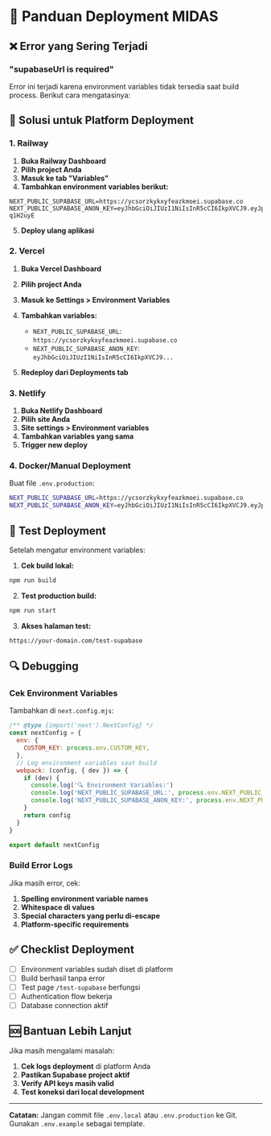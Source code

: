 # 🚀 Panduan Deployment MIDAS

## ❌ Error yang Sering Terjadi

### "supabaseUrl is required"

Error ini terjadi karena environment variables tidak tersedia saat build process. Berikut cara mengatasinya:

## 🔧 Solusi untuk Platform Deployment

### 1. Railway

1. **Buka Railway Dashboard**
2. **Pilih project Anda**
3. **Masuk ke tab "Variables"**
4. **Tambahkan environment variables berikut:**

```
NEXT_PUBLIC_SUPABASE_URL=https://ycsorzkykxyfeazkmoei.supabase.co
NEXT_PUBLIC_SUPABASE_ANON_KEY=eyJhbGciOiJIUzI1NiIsInR5cCI6IkpXVCJ9.eyJpc3MiOiJzdXBhYmFzZSIsInJlZiI6Inljc29yemt5a3h5ZmVhemttb2VpIiwicm9sZSI6ImFub24iLCJpYXQiOjE3NDgzMzk3NzYsImV4cCI6MjA2MzkxNTc3Nn0.xt2aFoHnX0fw9mYsWEtlFVPVx9y57QmMXN_-q1H2uyE
```

5. **Deploy ulang aplikasi**

### 2. Vercel

1. **Buka Vercel Dashboard**
2. **Pilih project Anda**
3. **Masuk ke Settings > Environment Variables**
4. **Tambahkan variables:**
   - `NEXT_PUBLIC_SUPABASE_URL`: `https://ycsorzkykxyfeazkmoei.supabase.co`
   - `NEXT_PUBLIC_SUPABASE_ANON_KEY`: `eyJhbGciOiJIUzI1NiIsInR5cCI6IkpXVCJ9...`

5. **Redeploy dari Deployments tab**

### 3. Netlify

1. **Buka Netlify Dashboard**
2. **Pilih site Anda**
3. **Site settings > Environment variables**
4. **Tambahkan variables yang sama**
5. **Trigger new deploy**

### 4. Docker/Manual Deployment

Buat file `.env.production`:

```bash
NEXT_PUBLIC_SUPABASE_URL=https://ycsorzkykxyfeazkmoei.supabase.co
NEXT_PUBLIC_SUPABASE_ANON_KEY=eyJhbGciOiJIUzI1NiIsInR5cCI6IkpXVCJ9.eyJpc3MiOiJzdXBhYmFzZSIsInJlZiI6Inljc29yemt5a3h5ZmVhemttb2VpIiwicm9sZSI6ImFub24iLCJpYXQiOjE3NDgzMzk3NzYsImV4cCI6MjA2MzkxNTc3Nn0.xt2aFoHnX0fw9mYsWEtlFVPVx9y57QmMXN_-q1H2uyE
```

## 🧪 Test Deployment

Setelah mengatur environment variables:

1. **Cek build lokal:**
```bash
npm run build
```

2. **Test production build:**
```bash
npm run start
```

3. **Akses halaman test:**
```
https://your-domain.com/test-supabase
```

## 🔍 Debugging

### Cek Environment Variables

Tambahkan di `next.config.mjs`:

```javascript
/** @type {import('next').NextConfig} */
const nextConfig = {
  env: {
    CUSTOM_KEY: process.env.CUSTOM_KEY,
  },
  // Log environment variables saat build
  webpack: (config, { dev }) => {
    if (dev) {
      console.log('🔍 Environment Variables:')
      console.log('NEXT_PUBLIC_SUPABASE_URL:', process.env.NEXT_PUBLIC_SUPABASE_URL ? '✅ Set' : '❌ Missing')
      console.log('NEXT_PUBLIC_SUPABASE_ANON_KEY:', process.env.NEXT_PUBLIC_SUPABASE_ANON_KEY ? '✅ Set' : '❌ Missing')
    }
    return config
  }
}

export default nextConfig
```

### Build Error Logs

Jika masih error, cek:

1. **Spelling environment variable names**
2. **Whitespace di values**
3. **Special characters yang perlu di-escape**
4. **Platform-specific requirements**

## ✅ Checklist Deployment

- [ ] Environment variables sudah diset di platform
- [ ] Build berhasil tanpa error
- [ ] Test page `/test-supabase` berfungsi
- [ ] Authentication flow bekerja
- [ ] Database connection aktif

## 🆘 Bantuan Lebih Lanjut

Jika masih mengalami masalah:

1. **Cek logs deployment** di platform Anda
2. **Pastikan Supabase project aktif**
3. **Verify API keys masih valid**
4. **Test koneksi dari local development**

---

**Catatan:** Jangan commit file `.env.local` atau `.env.production` ke Git. Gunakan `.env.example` sebagai template. 